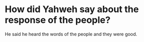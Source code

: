 # How did Yahweh say about the response of the people?

He said he heard the words of the people and they were good.
